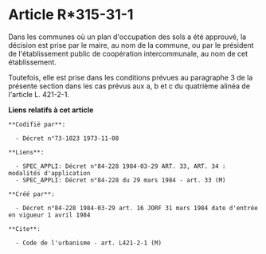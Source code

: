 # Article R*315-31-1

Dans les communes où un plan d'occupation des sols a été approuvé, la décision est prise par le maire, au nom de la commune,
ou par le président de l'établissement public de coopération intercommunale, au nom de cet établissement.

Toutefois, elle est prise dans les conditions prévues au paragraphe 3 de la présente section dans les cas prévus aux a, b et
c du quatrième alinéa de l'article L. 421-2-1.

**Liens relatifs à cet article**

	**Codifié par**:

	  - Décret n°73-1023 1973-11-08

	**Liens**:

	  - SPEC_APPLI: Décret n°84-228 1984-03-29 ART. 33, ART. 34 : modalités d'application
	  - SPEC_APPLI: Décret n°84-228 du 29 mars 1984 - art. 33 (M)

	**Créé par**:

	  - Décret n°84-228 1984-03-29 art. 16 JORF 31 mars 1984 date d'entrée en vigueur 1 avril 1984

	**Cite**:

	  - Code de l'urbanisme - art. L421-2-1 (M)

